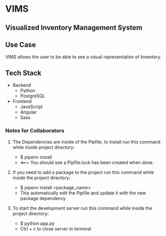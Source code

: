 # VIMS
## Visualized Inventory Management System

## Use Case
VIMS allows the user to be able to see a visual representation of Inventory.

## Tech Stack
- Backend
    - Python
    - PostgreSQL
- Frontend
    - JavaScript
    - Angular
    - Sass 

### Notes for Collaborators
1. The Dependencies are inside of the Pipfile, to install run this command while inside project directory:
    - $ pipenv install
    - <=== You should see a Pipfile.lock has been created when done.

2. If you need to add a package to the project run this command while inside the project directory:
    - $ pipenv install <package_name>
    - This automatically edit the Pipfile and update it with the new package dependency

3. To start the development server run this command while inside the project directory:
    - $ python app.py
    - Ctrl + c to close server in terminal